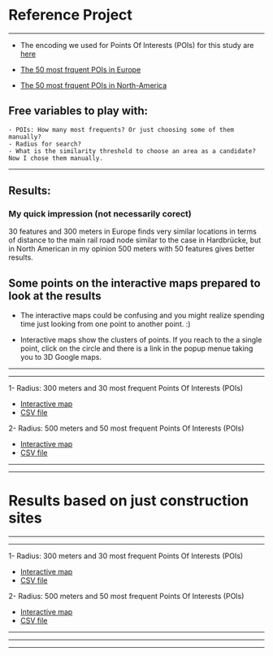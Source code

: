 # Reference Project
***

- The encoding we used for Points Of Interests (POIs) for this study are [here](https://github.com/sevamoo/reference_project/blob/master/data/poi_types.csv)


- [The 50 most frquent POIs in Europe](https://github.com/sevamoo/reference_project/blob/master/data/europe_POIs_sorted.csv) 


- [The 50 most frquent POIs in North-America](https://github.com/sevamoo/reference_project/blob/master/data/north-america_POIs_sorted.csv) 


## Free variables to play with: 
```
- POIs: How many most frequents? Or just choosing some of them manually?
- Radius for search?
- What is the similarity threshold to choose an area as a candidate? Now I chose them manually.
```



***
## Results:


### My quick impression (not necessarily corect)

30 features and 300 meters in Europe finds very similar locations in terms of distance to the main rail road node similar to the case in Hardbrücke, but in North American in my opinion 500 meters with 50 features gives better results. 



## Some points on the interactive maps prepared to look at the results

- The interactive maps could be confusing and you might realize spending time just looking from one point to another point. :)



- Interactive maps show the clusters of points. If you reach to the a single point, click on the circle and there is a link in the popup menue taking you to 3D Google maps.


----
----
1- Radius: 300 meters and 30 most frequent Points Of Interests (POIs) 
- [Interactive map](https://sevamoo.github.io/reference_project/mapboxgl_cluster30_300.html)
- [CSV file](https://github.com/sevamoo/reference_project/blob/master/data/similarpoints_all_47.38675740000001_8.516673500000024_r_300_no_keys_30_no_points_5838.csv)

<!-- 2- Radius: 500 meters and 30 most frequent Points Of Interests (POIs) for Europe and 50 for north-america
- [Interactive map](https://sevamoo.github.io/reference_project/mapboxgl_cluster30.html)
- [CSV file](https://github.com/sevamoo/reference_project/blob/master/data/similarpoints_all_47.38675740000001_8.516673500000024_r_500_no_keys_30_no_points_1300.csv)
 -->

2- Radius: 500 meters and 50 most frequent Points Of Interests (POIs) 
- [Interactive map](https://sevamoo.github.io/reference_project/mapboxgl_cluster50_500.html)
- [CSV file](https://github.com/sevamoo/reference_project/blob/master/data/similarpoints_all_47.38675740000001_8.516673500000024_r_500_no_keys_50_no_points_4721.csv)

----
----


# Results based on just construction sites

----
----

1- Radius: 300 meters and 30 most frequent Points Of Interests (POIs) 
- [Interactive map](https://sevamoo.github.io/reference_project/mapboxgl_construction_cluster30_300.html)
- [CSV file](https://github.com/sevamoo/reference_project/blob/master/data/similar_construction_points_planet_47.38675740000001_8.516673500000024_r_300_no_keys_30_no_points_845.csv)


2- Radius: 500 meters and 50 most frequent Points Of Interests (POIs) 
- [Interactive map](https://sevamoo.github.io/reference_project/mapboxgl_construction_cluster50_500.html)
- [CSV file](https://github.com/sevamoo/reference_project/blob/master/data/similar_construction_points_planet_47.38675740000001_8.516673500000024_r_500_no_keys_50_no_points_706.csv)


----
----




****






